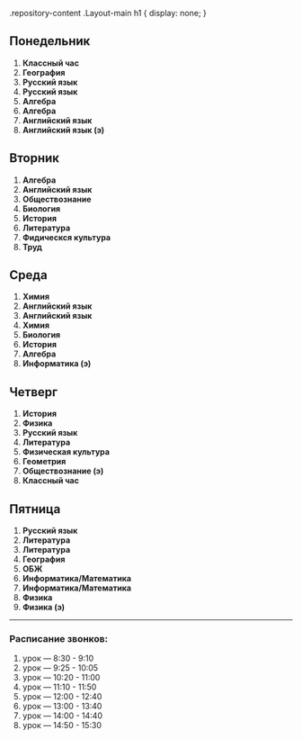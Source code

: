 .repository-content .Layout-main h1 {
display: none;
}
## Понедельник
1. **Классный час**  
2. **География**  
3. **Русский язык**  
4. **Русский язык**  
5. **Алгебра**  
6. **Алгебра**  
7. **Английский язык**  
8. **Английский язык (э)**

## Вторник
1. **Алгебра**  
2. **Английский язык**  
3. **Обществознание**  
4. **Биология**
5. **История**  
6. **Литература**  
7. **Фидическся культура**  
8. **Труд**

## Среда
1. **Химия**  
2. **Английский язык**
3. **Английский язык**  
4. **Химия**  
5. **Биология**  
6. **История**  
7. **Алгебра**
8. **Информатика (э)**

## Четверг
1. **История**  
2. **Физика**  
3. **Русский язык**  
4. **Литература**
5. **Физическая культура**  
6. **Геометрия**  
7. **Обществознание (э)**  
8. **Классный час**

## Пятница
1. **Русский язык**
2. **Литература**  
3. **Литература**  
4. **География**  
5. **ОБЖ**
6. **Информатика/Математика**  
7. **Информатика/Математика**  
8. **Физика**
9. **Физика (э)**

---

### Расписание звонков:
1. урок — 8:30 - 9:10  
2. урок — 9:25 - 10:05  
3. урок — 10:20 - 11:00  
4. урок — 11:10 - 11:50  
5. урок — 12:00 - 12:40  
6. урок — 13:00 - 13:40  
7. урок — 14:00 - 14:40  
8. урок — 14:50 - 15:30
